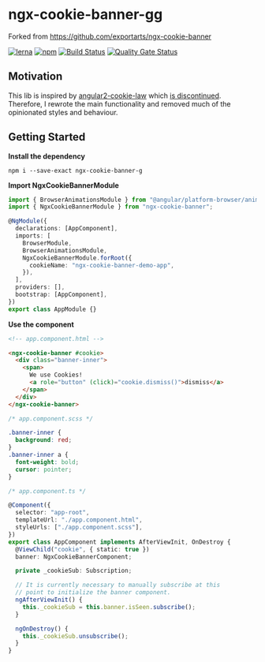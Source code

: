 # ngx-cookie-banner-gg

Forked from https://github.com/exportarts/ngx-cookie-banner

[![lerna](https://img.shields.io/badge/maintained%20with-lerna-cc00ff.svg)](https://lerna.js.org/)
[![npm](https://img.shields.io/npm/v/ngx-cookie-banner.svg)](https://www.npmjs.com/package/ngx-cookie-banner)
[![Build Status](https://travis-ci.com/exportarts/ngx-cookie-banner.svg?branch=master)](https://travis-ci.com/exportarts/ngx-cookie-banner)
[![Quality Gate Status](https://sonarcloud.io/api/project_badges/measure?project=exportarts_ngx-cookie-banner&metric=alert_status)](https://sonarcloud.io/dashboard?id=exportarts_ngx-cookie-banner)

## Motivation

This lib is inspired by [angular2-cookie-law](https://github.com/andreasonny83/angular2-cookie-law)
which [is discontinued](https://github.com/andreasonny83/angular2-cookie-law/issues/42#issuecomment-655597390). Therefore, I rewrote the main
functionality and removed much of the opinionated styles and behaviour.

## Getting Started

**Install the dependency**

`npm i --save-exact ngx-cookie-banner-g`

**Import NgxCookieBannerModule**

```ts
import { BrowserAnimationsModule } from "@angular/platform-browser/animations";
import { NgxCookieBannerModule } from "ngx-cookie-banner";

@NgModule({
  declarations: [AppComponent],
  imports: [
    BrowserModule,
    BrowserAnimationsModule,
    NgxCookieBannerModule.forRoot({
      cookieName: "ngx-cookie-banner-demo-app",
    }),
  ],
  providers: [],
  bootstrap: [AppComponent],
})
export class AppModule {}
```

**Use the component**

```html
<!-- app.component.html -->

<ngx-cookie-banner #cookie>
  <div class="banner-inner">
    <span>
      We use Cookies!
      <a role="button" (click)="cookie.dismiss()">dismiss</a>
    </span>
  </div>
</ngx-cookie-banner>
```

```css
/* app.component.scss */

.banner-inner {
  background: red;
}
.banner-inner a {
  font-weight: bold;
  cursor: pointer;
}
```

```ts
/* app.component.ts */

@Component({
  selector: "app-root",
  templateUrl: "./app.component.html",
  styleUrls: ["./app.component.scss"],
})
export class AppComponent implements AfterViewInit, OnDestroy {
  @ViewChild("cookie", { static: true })
  banner: NgxCookieBannerComponent;

  private _cookieSub: Subscription;

  // It is currently necessary to manually subscribe at this
  // point to initialize the banner component.
  ngAfterViewInit() {
    this._cookieSub = this.banner.isSeen.subscribe();
  }

  ngOnDestroy() {
    this._cookieSub.unsubscribe();
  }
}
```
